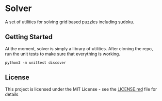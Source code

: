 # Solver

A set of utilities for solving grid based puzzles including sudoku.

## Getting Started

At the moment, solver is simply a library of utilities. After cloning the repo, run the unit tests to make sure that everything is working.

`python3 -m unittest discover`

## License

This project is licensed under the MIT License - see the [LICENSE.md](LICENSE.md) file for details

